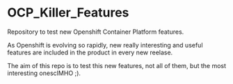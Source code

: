 # OCP_Killer_Features
Repository to test new Openshift Container Platform features. 

As Openshift is evolving so rapidly, new really interesting and useful features
are included in the product in every new reelase.

The aim of this repo is to test this new features, not all of them, but the most
interesting onescIMHO ;).


